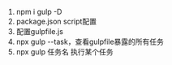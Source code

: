1. npm i gulp -D
2. package.json script配置
3. 配置gulpfile.js
4. npx gulp --task，查看gulpfile暴露的所有任务
5. npx gulp 任务名  执行某个任务
